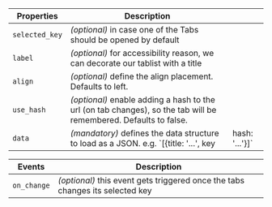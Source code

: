 | Properties     | Description                                                                                                      |     |
| -------------- | ---------------------------------------------------------------------------------------------------------------- | --- |
| `selected_key` | _(optional)_ in case one of the Tabs should be opened by default                                                 |     |
| `label`        | _(optional)_ for accessibility reason, we can decorate our tablist with a title                                  |     |
| `align`        | _(optional)_ define the align placement. Defaults to left.                                                       |     |
| `use_hash`     | _(optional)_ enable adding a hash to the url (on tab changes), so the tab will be remembered. Defaults to false. |     |
| `data`         | _(mandatory)_ defines the data structure to load as a JSON. e.g. `[{title: '...', key|hash: '...'}]`             |     |

| Events      | Description                                                                   |
| ----------- | ----------------------------------------------------------------------------- |
| `on_change` | _(optional)_ this event gets triggered once the tabs changes its selected key |
